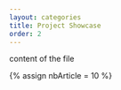 ```yaml
---
layout: categories
title: Project Showcase
order: 2
---
```


content of the file

{% assign nbArticle = 10 %}
